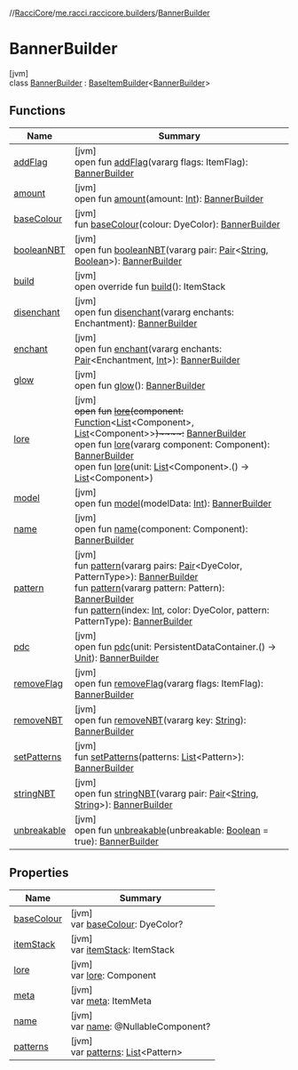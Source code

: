 //[RacciCore](../../../index.md)/[me.racci.raccicore.builders](../index.md)/[BannerBuilder](index.md)

# BannerBuilder

[jvm]\
class [BannerBuilder](index.md) : [BaseItemBuilder](../-base-item-builder/index.md)&lt;[BannerBuilder](index.md)&gt;

## Functions

| Name | Summary |
|---|---|
| [addFlag](../-base-item-builder/add-flag.md) | [jvm]<br>open fun [addFlag](../-base-item-builder/add-flag.md)(vararg flags: ItemFlag): [BannerBuilder](index.md) |
| [amount](../-base-item-builder/amount.md) | [jvm]<br>open fun [amount](../-base-item-builder/amount.md)(amount: [Int](https://kotlinlang.org/api/latest/jvm/stdlib/kotlin/-int/index.html)): [BannerBuilder](index.md) |
| [baseColour](base-colour.md) | [jvm]<br>fun [baseColour](base-colour.md)(colour: DyeColor): [BannerBuilder](index.md) |
| [booleanNBT](../-base-item-builder/boolean-n-b-t.md) | [jvm]<br>open fun [booleanNBT](../-base-item-builder/boolean-n-b-t.md)(vararg pair: [Pair](https://kotlinlang.org/api/latest/jvm/stdlib/kotlin/-pair/index.html)&lt;[String](https://kotlinlang.org/api/latest/jvm/stdlib/kotlin/-string/index.html), [Boolean](https://kotlinlang.org/api/latest/jvm/stdlib/kotlin/-boolean/index.html)&gt;): [BannerBuilder](index.md) |
| [build](build.md) | [jvm]<br>open override fun [build](build.md)(): ItemStack |
| [disenchant](../-base-item-builder/disenchant.md) | [jvm]<br>open fun [disenchant](../-base-item-builder/disenchant.md)(vararg enchants: Enchantment): [BannerBuilder](index.md) |
| [enchant](../-base-item-builder/enchant.md) | [jvm]<br>open fun [enchant](../-base-item-builder/enchant.md)(vararg enchants: [Pair](https://kotlinlang.org/api/latest/jvm/stdlib/kotlin/-pair/index.html)&lt;Enchantment, [Int](https://kotlinlang.org/api/latest/jvm/stdlib/kotlin/-int/index.html)&gt;): [BannerBuilder](index.md) |
| [glow](../-base-item-builder/glow.md) | [jvm]<br>open fun [glow](../-base-item-builder/glow.md)(): [BannerBuilder](index.md) |
| [lore](../-base-item-builder/lore.md) | [jvm]<br>~~open~~ ~~fun~~ [~~lore~~](../-base-item-builder/lore.md)~~(~~~~component~~~~:~~ [Function](https://docs.oracle.com/javase/8/docs/api/java/util/function/Function.html)&lt;[List](https://kotlinlang.org/api/latest/jvm/stdlib/kotlin.collections/-list/index.html)&lt;Component&gt;, [List](https://kotlinlang.org/api/latest/jvm/stdlib/kotlin.collections/-list/index.html)&lt;Component&gt;&gt;~~)~~~~:~~ [BannerBuilder](index.md)<br>open fun [lore](../-base-item-builder/lore.md)(vararg component: Component): [BannerBuilder](index.md)<br>open fun [lore](../-base-item-builder/lore.md)(unit: [List](https://kotlinlang.org/api/latest/jvm/stdlib/kotlin.collections/-list/index.html)&lt;Component&gt;.() -&gt; [List](https://kotlinlang.org/api/latest/jvm/stdlib/kotlin.collections/-list/index.html)&lt;Component&gt;) |
| [model](../-base-item-builder/model.md) | [jvm]<br>open fun [model](../-base-item-builder/model.md)(modelData: [Int](https://kotlinlang.org/api/latest/jvm/stdlib/kotlin/-int/index.html)): [BannerBuilder](index.md) |
| [name](../-base-item-builder/name.md) | [jvm]<br>open fun [name](../-base-item-builder/name.md)(component: Component): [BannerBuilder](index.md) |
| [pattern](pattern.md) | [jvm]<br>fun [pattern](pattern.md)(vararg pairs: [Pair](https://kotlinlang.org/api/latest/jvm/stdlib/kotlin/-pair/index.html)&lt;DyeColor, PatternType&gt;): [BannerBuilder](index.md)<br>fun [pattern](pattern.md)(vararg pattern: Pattern): [BannerBuilder](index.md)<br>fun [pattern](pattern.md)(index: [Int](https://kotlinlang.org/api/latest/jvm/stdlib/kotlin/-int/index.html), color: DyeColor, pattern: PatternType): [BannerBuilder](index.md) |
| [pdc](../-base-item-builder/pdc.md) | [jvm]<br>open fun [pdc](../-base-item-builder/pdc.md)(unit: PersistentDataContainer.() -&gt; [Unit](https://kotlinlang.org/api/latest/jvm/stdlib/kotlin/-unit/index.html)): [BannerBuilder](index.md) |
| [removeFlag](../-base-item-builder/remove-flag.md) | [jvm]<br>open fun [removeFlag](../-base-item-builder/remove-flag.md)(vararg flags: ItemFlag): [BannerBuilder](index.md) |
| [removeNBT](../-base-item-builder/remove-n-b-t.md) | [jvm]<br>open fun [removeNBT](../-base-item-builder/remove-n-b-t.md)(vararg key: [String](https://kotlinlang.org/api/latest/jvm/stdlib/kotlin/-string/index.html)): [BannerBuilder](index.md) |
| [setPatterns](set-patterns.md) | [jvm]<br>fun [setPatterns](set-patterns.md)(patterns: [List](https://kotlinlang.org/api/latest/jvm/stdlib/kotlin.collections/-list/index.html)&lt;Pattern&gt;): [BannerBuilder](index.md) |
| [stringNBT](../-base-item-builder/string-n-b-t.md) | [jvm]<br>open fun [stringNBT](../-base-item-builder/string-n-b-t.md)(vararg pair: [Pair](https://kotlinlang.org/api/latest/jvm/stdlib/kotlin/-pair/index.html)&lt;[String](https://kotlinlang.org/api/latest/jvm/stdlib/kotlin/-string/index.html), [String](https://kotlinlang.org/api/latest/jvm/stdlib/kotlin/-string/index.html)&gt;): [BannerBuilder](index.md) |
| [unbreakable](../-base-item-builder/unbreakable.md) | [jvm]<br>open fun [unbreakable](../-base-item-builder/unbreakable.md)(unbreakable: [Boolean](https://kotlinlang.org/api/latest/jvm/stdlib/kotlin/-boolean/index.html) = true): [BannerBuilder](index.md) |

## Properties

| Name | Summary |
|---|---|
| [baseColour](base-colour.md) | [jvm]<br>var [baseColour](base-colour.md): DyeColor? |
| [itemStack](../-base-item-builder/item-stack.md) | [jvm]<br>var [itemStack](../-base-item-builder/item-stack.md): ItemStack |
| [lore](../-base-item-builder/lore.md) | [jvm]<br>var [lore](../-base-item-builder/lore.md): Component |
| [meta](../-base-item-builder/meta.md) | [jvm]<br>var [meta](../-base-item-builder/meta.md): ItemMeta |
| [name](../-base-item-builder/name.md) | [jvm]<br>var [name](../-base-item-builder/name.md): @NullableComponent? |
| [patterns](patterns.md) | [jvm]<br>var [patterns](patterns.md): [List](https://kotlinlang.org/api/latest/jvm/stdlib/kotlin.collections/-list/index.html)&lt;Pattern&gt; |
